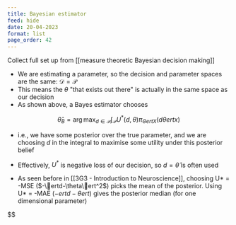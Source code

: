 ```yaml
---
title: Bayesian estimator
feed: hide
date: 20-04-2023
format: list
page_order: 42
---
```



Collect full set up from [[measure theoretic Bayesian decision making]]

- We are estimating a parameter, so the decision and parameter spaces are the same: $\mathcal D = \mathcal P$
- This means the $\theta$ "that exists out there" is actually in the same space as our decision
- As shown above, a Bayes estimator chooses 

$$\hat \theta_B = \arg\max_{d\in\mathcal P} \int_\mathcal P U^*(d, \theta)\pi_{\Theta ert X}(d\theta ert x)$$


- i.e., we have some posterior over the true parameter, and we are choosing $d$ in the integral to maximise some utility under this posterior belief
- Effectively, $U^*$ is negative loss of our decision, so $d=\hat\theta$ is often used

- As seen before in [[3G3 - Introduction to Neuroscience]], choosing U* = -MSE ($-\ertd-\theta\ert^2$) picks the mean of the posterior. Using U* = -MAE ($-ertd-\thetaert$) gives the posterior median (for one dimensional parameter)


$$